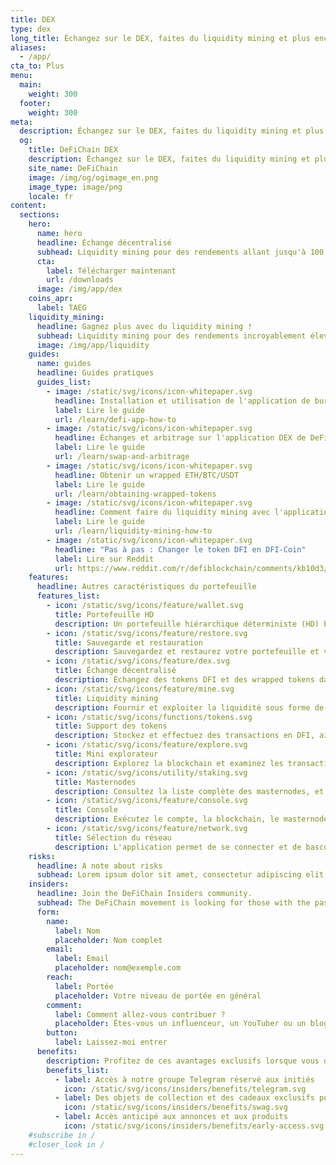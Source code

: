 ```yaml
---
title: DEX
type: dex
long_title: Échangez sur le DEX, faites du liquidity mining et plus encore, avec l'application portefeuille de DeFiChain. Disponible pour Windows, macOS et Linux.
aliases:
  - /app/
cta_to: Plus
menu:
  main:
    weight: 300
  footer:
    weight: 300
meta:
  description: Échangez sur le DEX, faites du liquidity mining et plus encore, avec l'application portefeuille de DeFiChain. Disponible pour Windows, macOS et Linux.
  og:
    title: DeFiChain DEX
    description: Échangez sur le DEX, faites du liquidity mining et plus encore, avec l'application portefeuille de DeFiChain. Disponible pour Windows, macOS et Linux.
    site_name: DeFiChain
    image: /img/og/ogimage_en.png
    image_type: image/png
    locale: fr
content:
  sections:
    hero:
      name: hero
      headline: Échange décentralisé
      subhead: Liquidity mining pour des rendements allant jusqu'à 100 %, swapping décentralisé, arbitrage et plus encore, avec le porte-monnaie DeFi (DeFi Wallet). Disponible pour Windows, macOS et Linux.
      cta:
        label: Télécharger maintenant
        url: /downloads
      image: /img/app/dex
    coins_apr:
      label: TAEG
    liquidity_mining:
      headline: Gagnez plus avec du liquidity mining !
      subhead: Liquidity mining pour des rendements incroyablement élevés dans l'application ! Fournissez des liquidités à BTC, ETH, USDT et à de nombreuses autres paires de pool pour alimenter l’échange décentralisé, et gagnez des frais et des récompenses de bloc élevées en retour. Vous pouvez retirer vos liquidités à tout moment.
      image: /img/app/liquidity
    guides:
      name: guides
      headline: Guides pratiques
      guides_list:
        - image: /static/svg/icons/icon-whitepaper.svg
          headline: Installation et utilisation de l'application de bureau DeFi (GUI).
          label: Lire le guide
          url: /learn/defi-app-how-to
        - image: /static/svg/icons/icon-whitepaper.svg
          headline: Échanges et arbitrage sur l'application DEX de DeFi
          label: Lire le guide
          url: /learn/swap-and-arbitrage
        - image: /static/svg/icons/icon-whitepaper.svg
          headline: Obtenir un wrapped ETH/BTC/USDT
          label: Lire le guide
          url: /learn/obtaining-wrapped-tokens
        - image: /static/svg/icons/icon-whitepaper.svg
          headline: Comment faire du liquidity mining avec l'application DeFi ?
          label: Lire le guide
          url: /learn/liquidity-mining-how-to
        - image: /static/svg/icons/icon-whitepaper.svg
          headline: "Pas à pas : Changer le token DFI en DFI-Coin"
          label: Lire sur Reddit
          url: https://www.reddit.com/r/defiblockchain/comments/kb10d3/stepbystep_changing_dfitoken_to_dficoin/
    features:
      headline: Autres caractéristiques du portefeuille
      features_list:
        - icon: /static/svg/icons/feature/wallet.svg
          title: Portefeuille HD
          description: Un portefeuille hiérarchique déterministe (HD) basé sur la norme de pointe BIP39.
        - icon: /static/svg/icons/feature/restore.svg
          title: Sauvegarde et restauration
          description: Sauvegardez et restaurez votre portefeuille et vos fonds à tout moment grâce à votre phrase mnémonique de 24 mots.
        - icon: /static/svg/icons/feature/dex.svg
          title: Échange décentralisé
          description: Échangez des tokens DFI et des wrapped tokens dans un échange complètement décentralisé.
        - icon: /static/svg/icons/feature/mine.svg
          title: Liquidity mining
          description: Fournir et exploiter la liquidité sous forme de liquidity mining dans des paires de pool populaires pour des rendements potentiellement élevés.
        - icon: /static/svg/icons/functions/tokens.svg
          title: Support des tokens
          description: Stockez et effectuez des transactions en DFI, ainsi que tous les tokens de l'écosystème DeFiChain.
        - icon: /static/svg/icons/feature/explore.svg
          title: Mini explorateur
          description: Explorez la blockchain et examinez les transactions.
        - icon: /static/svg/icons/utility/staking.svg
          title: Masternodes
          description: Consultez la liste complète des masternodes, et créez vos propres masternodes.
        - icon: /static/svg/icons/feature/console.svg
          title: Console
          description: Exécutez le compte, la blockchain, le masternode, le minage, le réseau, les commandes du portefeuille, et plus encore.
        - icon: /static/svg/icons/feature/network.svg
          title: Sélection du réseau
          description: L'application permet de se connecter et de basculer facilement entre Mainnet et Testnet.
    risks:
      headline: A note about risks
      subhead: Lorem ipsum dolor sit amet, consectetur adipiscing elit, sed do eiusmod tempor incididunt ut labore et dolore magna aliqua. Ut enim ad minim veniam, quis nostrud exercitation ullamco laboris nisi ut aliquip ex ea commodo consequat.
    insiders:
      headline: Join the DeFiChain Insiders community.
      subhead: The DeFiChain movement is looking for those with the passion and reach to spread the movement — register below.
      form:
        name:
          label: Nom
          placeholder: Nom complet
        email:
          label: Email
          placeholder: nom@exemple.com
        reach:
          label: Portée
          placeholder: Votre niveau de portée en général
        comment:
          label: Comment allez-vous contribuer ?
          placeholder: Êtes-vous un influenceur, un YouTuber ou un blogueur ? Que pouvez-vous faire pour le mouvement, et que peut faire le mouvement pour vous ? Dites-nous en plus.
        button:
          label: Laissez-moi entrer
      benefits:
        description: Profitez de ces avantages exclusifs lorsque vous devenez un Insider.
        benefits_list:
          - label: Accès à notre groupe Telegram réservé aux initiés
            icon: /static/svg/icons/insiders/benefits/telegram.svg
          - label: Des objets de collection et des cadeaux exclusifs pour les initiés
            icon: /static/svg/icons/insiders/benefits/swag.svg
          - label: Accès anticipé aux annonces et aux produits
            icon: /static/svg/icons/insiders/benefits/early-access.svg
    #subscribe in /
    #closer_look in /
---
```

